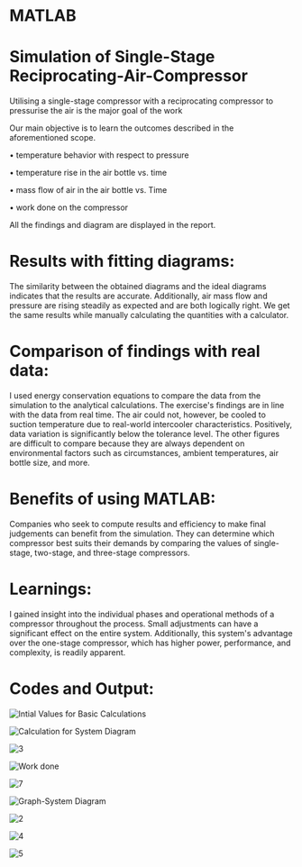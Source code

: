 # MATLAB

# Simulation of Single-Stage Reciprocating-Air-Compressor

Utilising a single-stage compressor with a reciprocating compressor to pressurise the air is the major goal of the work

Our main objective is to learn the outcomes described in the aforementioned scope.

• temperature behavior with respect to pressure

• temperature rise in the air bottle vs. time

• mass flow of air in the air bottle vs. Time

• work done on the compressor

All the findings and diagram are displayed in the report.

# Results with fitting diagrams:

The similarity between the obtained diagrams and the ideal diagrams indicates that the results are accurate. Additionally, air mass flow and pressure are rising steadily as expected and are both logically right. We get the same results while manually calculating the quantities with a calculator.

# Comparison of findings with real data:

I used energy conservation equations to compare the data from the simulation to the analytical calculations. The exercise's findings are in line with the data from real time.
The air could not, however, be cooled to suction temperature due to real-world intercooler characteristics. Positively, data variation is significantly below the tolerance level.
The other figures are difficult to compare because they are always dependent on environmental factors such as circumstances, ambient temperatures, air bottle size, and more.

# Benefits of using MATLAB:

Companies who seek to compute results and efficiency to make final judgements can benefit from the simulation. They can determine which compressor best suits their demands by comparing the values of single-stage, two-stage, and three-stage compressors.

# Learnings:

I gained insight into the individual phases and operational methods of a compressor throughout the process. Small adjustments can have a significant effect on the entire system. Additionally, this system's advantage over the one-stage compressor, which has higher power, performance, and complexity, is readily apparent.



# Codes and Output:

![Intial Values for Basic Calculations](https://github.com/WizardAmit/MATLAB/assets/150200139/1edb7a40-4c8f-4622-9fe0-71cfd3982a04)

![Calculation for System Diagram](https://github.com/WizardAmit/MATLAB/assets/150200139/ec809ce0-6295-42bc-b2b6-782978120358)

![3](https://github.com/WizardAmit/MATLAB/assets/150200139/f75df4c3-ee37-4bf4-9901-5adba8eec05c)

![Work done](https://github.com/WizardAmit/MATLAB/assets/150200139/d55b235d-05af-448a-b500-de85d5ce676b)

![7](https://github.com/WizardAmit/MATLAB/assets/150200139/d9214300-75ee-450a-b4dc-8cf15368bb97)

![Graph-System Diagram](https://github.com/WizardAmit/MATLAB/assets/150200139/c1dae400-80b8-4642-929f-7cb6799b9fed)

![2](https://github.com/WizardAmit/MATLAB/assets/150200139/07eca60c-0e4f-4443-b4e2-ad7718af850f)

![4](https://github.com/WizardAmit/MATLAB/assets/150200139/c08ff0d3-d6be-42a4-87a5-6effd97e0abe)

![5](https://github.com/WizardAmit/MATLAB/assets/150200139/603dfaf8-e0d1-4651-8eb7-28e4be30c2ee)



























